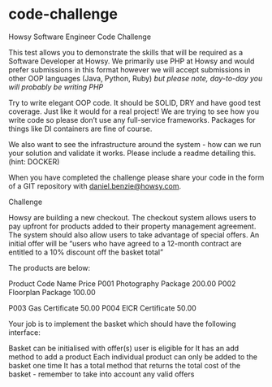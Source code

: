 # code-challenge
Howsy Software Engineer Code Challenge

This test allows you to demonstrate the skills that will be required as a Software Developer at Howsy. We primarily use PHP at Howsy and would prefer submissions in this format however we will accept submissions in other OOP languages (Java, Python, Ruby) *but please note, day-to-day you will probably be writing PHP*

Try to write elegant OOP code. It should be SOLID, DRY and have good test coverage. Just like it would for a real project! We are trying to see how you write code so please don’t use any full-service frameworks. Packages for things like DI containers are fine of course.

We also want to see the infrastructure around the system - how can we run your solution and validate it works. Please include a readme detailing this. (hint: DOCKER)

When you have completed the challenge please share your code in the form of a GIT repository with daniel.benzie@howsy.com.

Challenge 

Howsy are building a new checkout. The checkout system allows users to pay upfront for products added to their property management agreement. The system should also allow users to take advantage of special offers. An initial offer will be “users who have agreed to a 12-month contract are entitled to a 10% discount off the basket total”

The products are below:

Product Code
Name
Price
P001
Photography Package
200.00
P002
Floorplan Package
100.00


P003
Gas Certificate
50.00
P004
EICR Certificate
50.00



Your job is to implement the basket which should have the following interface:

Basket can be initialised with offer(s) user is eligible for
It has an add method to add a product
Each individual product can only be added to the basket one time
It has a total method that returns the total cost of the basket - remember to take into account any valid offers
